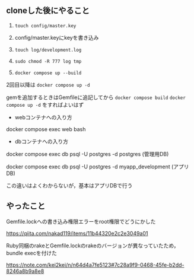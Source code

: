 ## cloneした後にやること

1. `touch config/master.key`

2. config/master.keyにkeyを書き込み

3. `touch log/development.log`

4. `sudo chmod -R 777 log tmp`

5. `docker compose up --build`


2回目以降は `docker compose up -d`

gemを追加するときはGemfileに追記してから `docker compose build` `docker compose up -d` をすればよいはず


- webコンテナへの入り方

docker compose exec web bash


- dbコンテナへの入り方

docker compose exec db psql -U postgres -d postgres  (管理用DB)

docker compose exec db psql -U postgres -d myapp_development  (アプリDB)

この違いはよくわからないが，基本はアプリDBで行う


## やったこと
Gemfile.lockへの書き込み権限エラーをroot権限でどうにかした

https://qiita.com/nakad119/items/11b44320e2c2e3049a01


Ruby同梱のrakeとGemfile.lockのrakeのバージョンが異なっていたため，bundle execを付けた

https://note.com/kei2kei/n/n64d4a7fe5123#7c28a9f9-0468-45fe-b2dd-8246a8b9a8e8